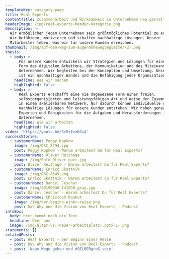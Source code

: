 ```yaml
---
templateKey: category-page
title: Real Experts
contentTitle: Zusammenarbeit und Wirksamkeit in Unternehmen neu gestalten
headerImage: /img/real-experts-header-kategorie.png
description: >-
  Wir ermöglichen jedem Unternehmen sein größtmögliches Potential zu entfalten.
  Wir befähigen, motivieren und schaffen nachhaltige Lösungen. Unsere
  Mitarbeiter leben, was wir für unsere Kunden erreichen.
thumbnail: /img/auf-dem-weg-zum-augenhöhewegbegleiter-2-.png
thesis:
  - body: >-
      Für unsere Kunden entwickeln wir Strategien und Lösungen für eine neue
      Form des digitalen Arbeitens, der Kommunikation und des Miteinanders im
      Unternehmen. Wir begleiten bei der Konzeption und Umsetzung. Unser Ziel
      ist ein nachhaltiger Wandel und die Befähigung jeder Organisation.
    headline: Was wir machen
    highlighted: false
  - body: >-
      Real Experts erschafft eine nie dagewesene Form einer freien,
      selbstorganisierten und leistungsfähigen Art und Weise der Zusammenarbeit
      in einem skalierbaren Netzwerk. Nur dadurch können individuelle und
      nachhaltige Lösungen für unsere Kunden entstehen. Wir haben genau die
      Experten und Fähigkeiten für die Aufgaben und Herausforderungen in Ihrem
      Unternehmen.
    headline: Wie wir arbeiten
    highlighted: false
video: 'https://youtu.be/ScMzIvxBSi4'
successStories:
  - customerName: Peggy Kopkow
    image: /img/DSC_8294.jpg
    post: Peggy Kopkow - Warum arbeitest Du für Real Experts?
  - customerName: Oliver Reithage
    image: /img/Foto_Oliver_quer.jpg
    post: Oliver Reithage - Warum arbeitest Du für Real Experts?
  - customerName: Enrico Skottnik
    image: /img/DSC_8649.png
    post: Enrico Skottnik - Warum arbeitest du für Real Experts?
  - customerName: Daniel Jeschor
    image: /img/20190930_141030_gray.jpg
    post: Daniel Jeschor - Warum arbeitest Du für Real Experts?
  - customerName: Christoph Rauhut
    image: /img/der-beginn-einer-reise.png
    post: Das Why und die Vision von Real Experts - Podcast
infoBox:
  body: hier kommt noch ein Text
  headline: Über uns
  image: /img/alter-vs.-neuer-arbeitsplatz-.pptx-1-.png
statements: []
relatedPosts:
  - post: Real Experts - Der Beginn einer Reise
  - post: Das Why und die Vision von Real Experts - Podcast
  - post: 'Neue Wege gehen und #SELBERgroß sein'
---
```


